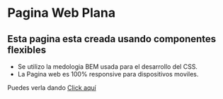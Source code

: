 # Pagina Web Plana

## Esta pagina esta creada usando componentes flexibles

- Se utilizo la medologia BEM usada para el desarrollo del CSS.
- La Pagina web es 100% responsive para dispositivos moviles.

Puedes verla dando [Click aquí](https://mpercif.github.io/practica--pagina-web-Flex/)
